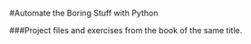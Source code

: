 #Automate the Boring Stuff with Python

###Project files and exercises from the book of the same title.
